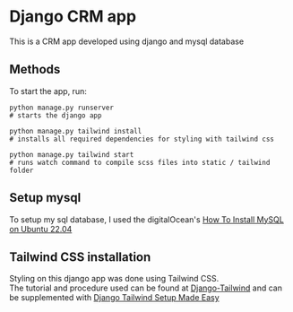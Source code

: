 # Django CRM app
This is a CRM app developed using django and mysql database

## Methods

To start the app, run:

```
python manage.py runserver
# starts the django app

python manage.py tailwind install
# installs all required dependencies for styling with tailwind css

python manage.py tailwind start
# runs watch command to compile scss files into static / tailwind folder
```

## Setup mysql

To setup my sql database, I used the digitalOcean's  [How To Install MySQL on Ubuntu 22.04](https://www.digitalocean.com/community/tutorials/how-to-install-mysql-on-ubuntu-22-04)

## Tailwind CSS installation

Styling on this django app was done using Tailwind CSS.  
The tutorial and procedure used can be found at [Django-Tailwind](https://django-tailwind.readthedocs.io/en/latest/installation.html) and can be supplemented with [Django Tailwind Setup Made Easy](https://blog.devgenius.io/django-tailwind-setup-made-easy-36043adda97c)
